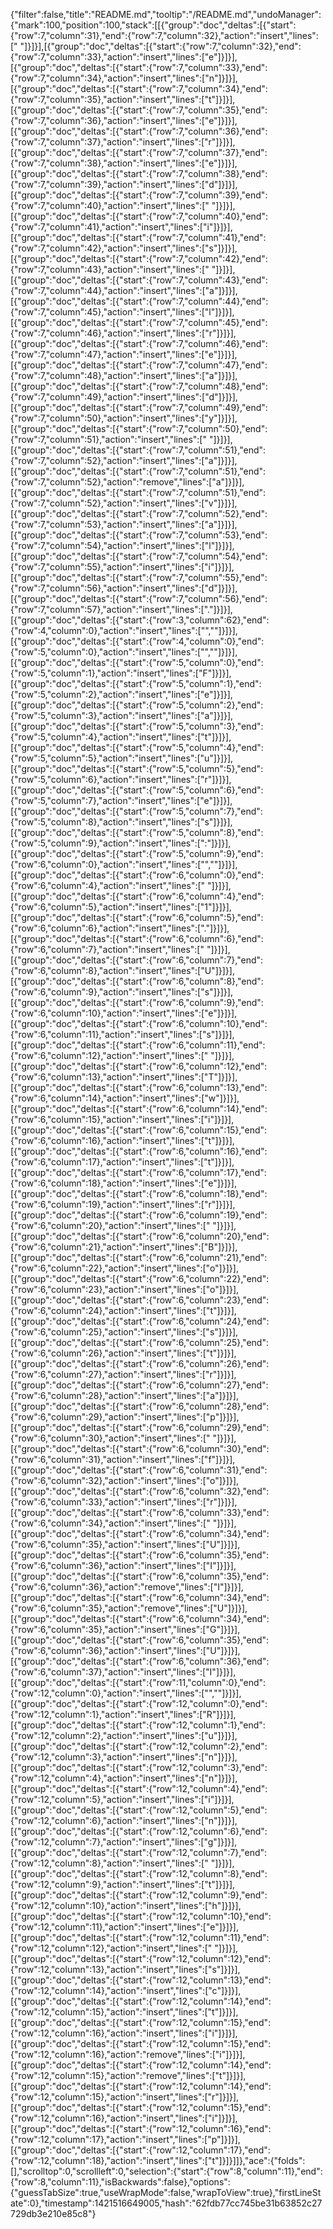 {"filter":false,"title":"README.md","tooltip":"/README.md","undoManager":{"mark":100,"position":100,"stack":[[{"group":"doc","deltas":[{"start":{"row":7,"column":31},"end":{"row":7,"column":32},"action":"insert","lines":[" "]}]}],[{"group":"doc","deltas":[{"start":{"row":7,"column":32},"end":{"row":7,"column":33},"action":"insert","lines":["e"]}]}],[{"group":"doc","deltas":[{"start":{"row":7,"column":33},"end":{"row":7,"column":34},"action":"insert","lines":["n"]}]}],[{"group":"doc","deltas":[{"start":{"row":7,"column":34},"end":{"row":7,"column":35},"action":"insert","lines":["t"]}]}],[{"group":"doc","deltas":[{"start":{"row":7,"column":35},"end":{"row":7,"column":36},"action":"insert","lines":["e"]}]}],[{"group":"doc","deltas":[{"start":{"row":7,"column":36},"end":{"row":7,"column":37},"action":"insert","lines":["r"]}]}],[{"group":"doc","deltas":[{"start":{"row":7,"column":37},"end":{"row":7,"column":38},"action":"insert","lines":["e"]}]}],[{"group":"doc","deltas":[{"start":{"row":7,"column":38},"end":{"row":7,"column":39},"action":"insert","lines":["d"]}]}],[{"group":"doc","deltas":[{"start":{"row":7,"column":39},"end":{"row":7,"column":40},"action":"insert","lines":[" "]}]}],[{"group":"doc","deltas":[{"start":{"row":7,"column":40},"end":{"row":7,"column":41},"action":"insert","lines":["i"]}]}],[{"group":"doc","deltas":[{"start":{"row":7,"column":41},"end":{"row":7,"column":42},"action":"insert","lines":["s"]}]}],[{"group":"doc","deltas":[{"start":{"row":7,"column":42},"end":{"row":7,"column":43},"action":"insert","lines":[" "]}]}],[{"group":"doc","deltas":[{"start":{"row":7,"column":43},"end":{"row":7,"column":44},"action":"insert","lines":["a"]}]}],[{"group":"doc","deltas":[{"start":{"row":7,"column":44},"end":{"row":7,"column":45},"action":"insert","lines":["l"]}]}],[{"group":"doc","deltas":[{"start":{"row":7,"column":45},"end":{"row":7,"column":46},"action":"insert","lines":["r"]}]}],[{"group":"doc","deltas":[{"start":{"row":7,"column":46},"end":{"row":7,"column":47},"action":"insert","lines":["e"]}]}],[{"group":"doc","deltas":[{"start":{"row":7,"column":47},"end":{"row":7,"column":48},"action":"insert","lines":["a"]}]}],[{"group":"doc","deltas":[{"start":{"row":7,"column":48},"end":{"row":7,"column":49},"action":"insert","lines":["d"]}]}],[{"group":"doc","deltas":[{"start":{"row":7,"column":49},"end":{"row":7,"column":50},"action":"insert","lines":["y"]}]}],[{"group":"doc","deltas":[{"start":{"row":7,"column":50},"end":{"row":7,"column":51},"action":"insert","lines":[" "]}]}],[{"group":"doc","deltas":[{"start":{"row":7,"column":51},"end":{"row":7,"column":52},"action":"insert","lines":["a"]}]}],[{"group":"doc","deltas":[{"start":{"row":7,"column":51},"end":{"row":7,"column":52},"action":"remove","lines":["a"]}]}],[{"group":"doc","deltas":[{"start":{"row":7,"column":51},"end":{"row":7,"column":52},"action":"insert","lines":["v"]}]}],[{"group":"doc","deltas":[{"start":{"row":7,"column":52},"end":{"row":7,"column":53},"action":"insert","lines":["a"]}]}],[{"group":"doc","deltas":[{"start":{"row":7,"column":53},"end":{"row":7,"column":54},"action":"insert","lines":["l"]}]}],[{"group":"doc","deltas":[{"start":{"row":7,"column":54},"end":{"row":7,"column":55},"action":"insert","lines":["i"]}]}],[{"group":"doc","deltas":[{"start":{"row":7,"column":55},"end":{"row":7,"column":56},"action":"insert","lines":["d"]}]}],[{"group":"doc","deltas":[{"start":{"row":7,"column":56},"end":{"row":7,"column":57},"action":"insert","lines":["."]}]}],[{"group":"doc","deltas":[{"start":{"row":3,"column":62},"end":{"row":4,"column":0},"action":"insert","lines":["",""]}]}],[{"group":"doc","deltas":[{"start":{"row":4,"column":0},"end":{"row":5,"column":0},"action":"insert","lines":["",""]}]}],[{"group":"doc","deltas":[{"start":{"row":5,"column":0},"end":{"row":5,"column":1},"action":"insert","lines":["F"]}]}],[{"group":"doc","deltas":[{"start":{"row":5,"column":1},"end":{"row":5,"column":2},"action":"insert","lines":["e"]}]}],[{"group":"doc","deltas":[{"start":{"row":5,"column":2},"end":{"row":5,"column":3},"action":"insert","lines":["a"]}]}],[{"group":"doc","deltas":[{"start":{"row":5,"column":3},"end":{"row":5,"column":4},"action":"insert","lines":["t"]}]}],[{"group":"doc","deltas":[{"start":{"row":5,"column":4},"end":{"row":5,"column":5},"action":"insert","lines":["u"]}]}],[{"group":"doc","deltas":[{"start":{"row":5,"column":5},"end":{"row":5,"column":6},"action":"insert","lines":["r"]}]}],[{"group":"doc","deltas":[{"start":{"row":5,"column":6},"end":{"row":5,"column":7},"action":"insert","lines":["e"]}]}],[{"group":"doc","deltas":[{"start":{"row":5,"column":7},"end":{"row":5,"column":8},"action":"insert","lines":["s"]}]}],[{"group":"doc","deltas":[{"start":{"row":5,"column":8},"end":{"row":5,"column":9},"action":"insert","lines":[":"]}]}],[{"group":"doc","deltas":[{"start":{"row":5,"column":9},"end":{"row":6,"column":0},"action":"insert","lines":["",""]}]}],[{"group":"doc","deltas":[{"start":{"row":6,"column":0},"end":{"row":6,"column":4},"action":"insert","lines":["    "]}]}],[{"group":"doc","deltas":[{"start":{"row":6,"column":4},"end":{"row":6,"column":5},"action":"insert","lines":["1"]}]}],[{"group":"doc","deltas":[{"start":{"row":6,"column":5},"end":{"row":6,"column":6},"action":"insert","lines":["."]}]}],[{"group":"doc","deltas":[{"start":{"row":6,"column":6},"end":{"row":6,"column":7},"action":"insert","lines":[" "]}]}],[{"group":"doc","deltas":[{"start":{"row":6,"column":7},"end":{"row":6,"column":8},"action":"insert","lines":["U"]}]}],[{"group":"doc","deltas":[{"start":{"row":6,"column":8},"end":{"row":6,"column":9},"action":"insert","lines":["s"]}]}],[{"group":"doc","deltas":[{"start":{"row":6,"column":9},"end":{"row":6,"column":10},"action":"insert","lines":["e"]}]}],[{"group":"doc","deltas":[{"start":{"row":6,"column":10},"end":{"row":6,"column":11},"action":"insert","lines":["s"]}]}],[{"group":"doc","deltas":[{"start":{"row":6,"column":11},"end":{"row":6,"column":12},"action":"insert","lines":[" "]}]}],[{"group":"doc","deltas":[{"start":{"row":6,"column":12},"end":{"row":6,"column":13},"action":"insert","lines":["T"]}]}],[{"group":"doc","deltas":[{"start":{"row":6,"column":13},"end":{"row":6,"column":14},"action":"insert","lines":["w"]}]}],[{"group":"doc","deltas":[{"start":{"row":6,"column":14},"end":{"row":6,"column":15},"action":"insert","lines":["i"]}]}],[{"group":"doc","deltas":[{"start":{"row":6,"column":15},"end":{"row":6,"column":16},"action":"insert","lines":["t"]}]}],[{"group":"doc","deltas":[{"start":{"row":6,"column":16},"end":{"row":6,"column":17},"action":"insert","lines":["t"]}]}],[{"group":"doc","deltas":[{"start":{"row":6,"column":17},"end":{"row":6,"column":18},"action":"insert","lines":["e"]}]}],[{"group":"doc","deltas":[{"start":{"row":6,"column":18},"end":{"row":6,"column":19},"action":"insert","lines":["r"]}]}],[{"group":"doc","deltas":[{"start":{"row":6,"column":19},"end":{"row":6,"column":20},"action":"insert","lines":[" "]}]}],[{"group":"doc","deltas":[{"start":{"row":6,"column":20},"end":{"row":6,"column":21},"action":"insert","lines":["B"]}]}],[{"group":"doc","deltas":[{"start":{"row":6,"column":21},"end":{"row":6,"column":22},"action":"insert","lines":["o"]}]}],[{"group":"doc","deltas":[{"start":{"row":6,"column":22},"end":{"row":6,"column":23},"action":"insert","lines":["o"]}]}],[{"group":"doc","deltas":[{"start":{"row":6,"column":23},"end":{"row":6,"column":24},"action":"insert","lines":["t"]}]}],[{"group":"doc","deltas":[{"start":{"row":6,"column":24},"end":{"row":6,"column":25},"action":"insert","lines":["s"]}]}],[{"group":"doc","deltas":[{"start":{"row":6,"column":25},"end":{"row":6,"column":26},"action":"insert","lines":["t"]}]}],[{"group":"doc","deltas":[{"start":{"row":6,"column":26},"end":{"row":6,"column":27},"action":"insert","lines":["r"]}]}],[{"group":"doc","deltas":[{"start":{"row":6,"column":27},"end":{"row":6,"column":28},"action":"insert","lines":["a"]}]}],[{"group":"doc","deltas":[{"start":{"row":6,"column":28},"end":{"row":6,"column":29},"action":"insert","lines":["p"]}]}],[{"group":"doc","deltas":[{"start":{"row":6,"column":29},"end":{"row":6,"column":30},"action":"insert","lines":[" "]}]}],[{"group":"doc","deltas":[{"start":{"row":6,"column":30},"end":{"row":6,"column":31},"action":"insert","lines":["f"]}]}],[{"group":"doc","deltas":[{"start":{"row":6,"column":31},"end":{"row":6,"column":32},"action":"insert","lines":["o"]}]}],[{"group":"doc","deltas":[{"start":{"row":6,"column":32},"end":{"row":6,"column":33},"action":"insert","lines":["r"]}]}],[{"group":"doc","deltas":[{"start":{"row":6,"column":33},"end":{"row":6,"column":34},"action":"insert","lines":[" "]}]}],[{"group":"doc","deltas":[{"start":{"row":6,"column":34},"end":{"row":6,"column":35},"action":"insert","lines":["U"]}]}],[{"group":"doc","deltas":[{"start":{"row":6,"column":35},"end":{"row":6,"column":36},"action":"insert","lines":["I"]}]}],[{"group":"doc","deltas":[{"start":{"row":6,"column":35},"end":{"row":6,"column":36},"action":"remove","lines":["I"]}]}],[{"group":"doc","deltas":[{"start":{"row":6,"column":34},"end":{"row":6,"column":35},"action":"remove","lines":["U"]}]}],[{"group":"doc","deltas":[{"start":{"row":6,"column":34},"end":{"row":6,"column":35},"action":"insert","lines":["G"]}]}],[{"group":"doc","deltas":[{"start":{"row":6,"column":35},"end":{"row":6,"column":36},"action":"insert","lines":["U"]}]}],[{"group":"doc","deltas":[{"start":{"row":6,"column":36},"end":{"row":6,"column":37},"action":"insert","lines":["I"]}]}],[{"group":"doc","deltas":[{"start":{"row":11,"column":0},"end":{"row":12,"column":0},"action":"insert","lines":["",""]}]}],[{"group":"doc","deltas":[{"start":{"row":12,"column":0},"end":{"row":12,"column":1},"action":"insert","lines":["R"]}]}],[{"group":"doc","deltas":[{"start":{"row":12,"column":1},"end":{"row":12,"column":2},"action":"insert","lines":["u"]}]}],[{"group":"doc","deltas":[{"start":{"row":12,"column":2},"end":{"row":12,"column":3},"action":"insert","lines":["n"]}]}],[{"group":"doc","deltas":[{"start":{"row":12,"column":3},"end":{"row":12,"column":4},"action":"insert","lines":["n"]}]}],[{"group":"doc","deltas":[{"start":{"row":12,"column":4},"end":{"row":12,"column":5},"action":"insert","lines":["i"]}]}],[{"group":"doc","deltas":[{"start":{"row":12,"column":5},"end":{"row":12,"column":6},"action":"insert","lines":["n"]}]}],[{"group":"doc","deltas":[{"start":{"row":12,"column":6},"end":{"row":12,"column":7},"action":"insert","lines":["g"]}]}],[{"group":"doc","deltas":[{"start":{"row":12,"column":7},"end":{"row":12,"column":8},"action":"insert","lines":[" "]}]}],[{"group":"doc","deltas":[{"start":{"row":12,"column":8},"end":{"row":12,"column":9},"action":"insert","lines":["t"]}]}],[{"group":"doc","deltas":[{"start":{"row":12,"column":9},"end":{"row":12,"column":10},"action":"insert","lines":["h"]}]}],[{"group":"doc","deltas":[{"start":{"row":12,"column":10},"end":{"row":12,"column":11},"action":"insert","lines":["e"]}]}],[{"group":"doc","deltas":[{"start":{"row":12,"column":11},"end":{"row":12,"column":12},"action":"insert","lines":[" "]}]}],[{"group":"doc","deltas":[{"start":{"row":12,"column":12},"end":{"row":12,"column":13},"action":"insert","lines":["s"]}]}],[{"group":"doc","deltas":[{"start":{"row":12,"column":13},"end":{"row":12,"column":14},"action":"insert","lines":["c"]}]}],[{"group":"doc","deltas":[{"start":{"row":12,"column":14},"end":{"row":12,"column":15},"action":"insert","lines":["t"]}]}],[{"group":"doc","deltas":[{"start":{"row":12,"column":15},"end":{"row":12,"column":16},"action":"insert","lines":["i"]}]}],[{"group":"doc","deltas":[{"start":{"row":12,"column":15},"end":{"row":12,"column":16},"action":"remove","lines":["i"]}]}],[{"group":"doc","deltas":[{"start":{"row":12,"column":14},"end":{"row":12,"column":15},"action":"remove","lines":["t"]}]}],[{"group":"doc","deltas":[{"start":{"row":12,"column":14},"end":{"row":12,"column":15},"action":"insert","lines":["r"]}]}],[{"group":"doc","deltas":[{"start":{"row":12,"column":15},"end":{"row":12,"column":16},"action":"insert","lines":["i"]}]}],[{"group":"doc","deltas":[{"start":{"row":12,"column":16},"end":{"row":12,"column":17},"action":"insert","lines":["p"]}]}],[{"group":"doc","deltas":[{"start":{"row":12,"column":17},"end":{"row":12,"column":18},"action":"insert","lines":["t"]}]}]]},"ace":{"folds":[],"scrolltop":0,"scrollleft":0,"selection":{"start":{"row":8,"column":11},"end":{"row":8,"column":11},"isBackwards":false},"options":{"guessTabSize":true,"useWrapMode":false,"wrapToView":true},"firstLineState":0},"timestamp":1421516649005,"hash":"62fdb77cc745be31b63852c27729db3e210e85c8"}